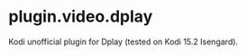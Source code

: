 plugin.video.dplay
=================

Kodi unofficial plugin for Dplay (tested on Kodi 15.2 Isengard).
